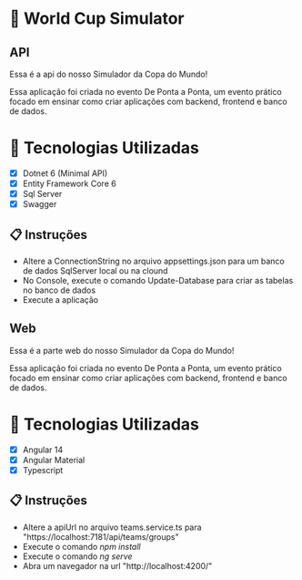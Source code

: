 # 🚀 World Cup Simulator 


## API

Essa é a api do nosso Simulador da Copa do Mundo!

Essa aplicação foi criada no evento De Ponta a Ponta, um evento prático focado em ensinar como criar aplicações com backend, frontend e banco de dados.

# :notebook: Tecnologias Utilizadas
- [X] Dotnet 6 (Minimal API)
- [X] Entity Framework Core 6
- [X] Sql Server
- [X] Swagger

## 📋 Instruções

- Altere a ConnectionString no arquivo appsettings.json para um banco de dados SqlServer local ou na clound
- No Console, execute o comando Update-Database para criar as tabelas no banco de dados
- Execute a aplicação


## Web

Essa é a parte web do nosso Simulador da Copa do Mundo!

Essa aplicação foi criada no evento De Ponta a Ponta, um evento prático focado em ensinar como criar aplicações com backend, frontend e banco de dados.

# :notebook: Tecnologias Utilizadas
- [X] Angular 14
- [X] Angular Material
- [X] Typescript

## 📋 Instruções

- Altere a apiUrl no arquivo teams.service.ts para "https://localhost:7181/api/teams/groups"
- Execute o comando <i>npm install</i>
- Execute o comando <i>ng serve</i>
- Abra um navegador na url "http://localhost:4200/"